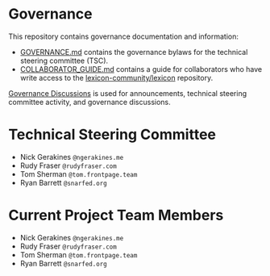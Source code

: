 # Governance

This repository contains governance documentation and information:

* [GOVERNANCE.md](./GOVERNANCE.md) contains the governance bylaws for the technical steering committee (TSC).
* [COLLABORATOR_GUIDE.md](./COLLABORATOR_GUIDE.md) contains a guide for collaborators who have write access to the [lexicon-community/lexicon](https://github.com/lexicon-community/lexicon) repository.

[Governance Discussions](https://github.com/lexicon-community/governance/discussions) is used for announcements, technical steering committee activity, and governance discussions.

# Technical Steering Committee

* Nick Gerakines `@ngerakines.me`
* Rudy Fraser `@rudyfraser.com`
* Tom Sherman `@tom.frontpage.team`
* Ryan Barrett `@snarfed.org`

# Current Project Team Members

* Nick Gerakines `@ngerakines.me`
* Rudy Fraser `@rudyfraser.com`
* Tom Sherman `@tom.frontpage.team`
* Ryan Barrett `@snarfed.org`
